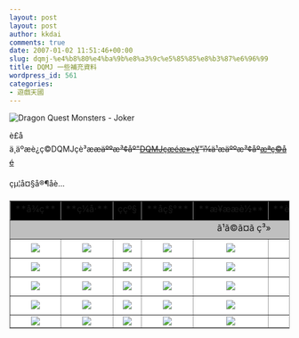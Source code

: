 ```yaml
---
layout: post
layout: post
author: kkdai
comments: true
date: 2007-01-02 11:51:46+00:00
slug: dqmj-%e4%b8%80%e4%ba%9b%e8%a3%9c%e5%85%85%e8%b3%87%e6%96%99
title: DQMJ 一些補充資料
wordpress_id: 561
categories:
- 遊戲天國
---
```


![Dragon Quest Monsters - Joker](http://www.rpgamer.com/games/dq/dqmj/dqmj.gif)

è£åä¸äºæè¿ç©DQMJçè³æ~~æäººæ³¢åº"[DQMJçæéæ»ç¥](http://pocket.levelup.cn/show.php?id=1918)"ï¼ä¹æäººæ³¢åº[æªç©åé](http://bbs.a9vg.com/read.php?tid=616390&fpage=1)~~

çµ¦å¤§å®¶åè...


<!-- more -->
  
<table style="border-right:#999999 1px solid;border-top:#999999 1px solid;border-left:#999999 1px solid;cursor:default;border-bottom:#999999 1px solid;border-collapse:collapse;background-color:#eeeecc;text-align:center;" cellspacing="0" align="center" width="90%" cellpadding="4" border="1" ><tbody ><tr bgcolor="#000000" align="center" >
<td >**å¾ç**
</td>
<td >**ç¼å·**
</td>
<td >ç­çº§
</td>
<td >**åç§°**
</td>
<td >**æ¥ææè½**
</td>
<td >**èªèº«ç¹æ§**
</td>
<td >**åå¸åºå**
</td>
<td >**ä¸¾ä¾åæ**
</td></tr><tr bgcolor="#bfbfbf" align="center" >
<td colspan="8" >ã¹ã©ã¤ã ç³»
</td></tr><tr bgcolor="#ffffff" align="center" >
<td ><img onclick="function anonymous()
{
function anonymous()
{
window.open('http://www.a9vg.com/files?40917_')
}
}" src="http://www.a9vg.com/files?40917_" onload="function anonymous()
{
function anonymous()
{
if(screen.width-200
</td>
<td >1
</td>
<td >F
</td>
<td >ã¹ã©ã¤ã 
</td>
<td >ã¹ã©ãã©ã¼ã¹
</td>
<td >ããããã§ããã
</td>
<td >ããã¹å²ï¼æ¼å¤ï¼  
åããªãå²
</td>
<td >1 F ã¹ã©ã¤ã    
Ã  
1 F ã¹ã©ã¤ã  
</td></tr><tr bgcolor="#ffffff" align="center" >
<td ><img onclick="function anonymous()
{
function anonymous()
{
window.open('http://www.a9vg.com/files?40918_')
}
}" src="http://www.a9vg.com/files?40918_" onload="function anonymous()
{
function anonymous()
{
if(screen.width-200
</td>
<td >2
</td>
<td >F
</td>
<td >ããã«ã¹ã©ã¤ã 
</td>
<td >ã¹ã©ãã©ã¼ã¹
</td>
<td >ã©ãã©ãããã£ã©ã
</td>
<td >ããªãã©ã³å²
</td>
<td >1 F ã¹ã©ã¤ã    
Ã  
85 F ããããã 
</td></tr><tr bgcolor="#ffffff" align="center" >
<td ><img onclick="function anonymous()
{
function anonymous()
{
window.open('http://www.a9vg.com/files?40919_')
}
}" src="http://www.a9vg.com/files?40919_" onload="function anonymous()
{
function anonymous()
{
if(screen.width-200
</td>
<td >3
</td>
<td >F
</td>
<td >ã¹ã©ã¤ã ã¤ãã
</td>
<td >ã¬ã¼ã
</td>
<td >æ 
</td>
<td >ããªãã©ã³å²ï¼æ¼å¤ï¼
</td>
<td >1 F ã¹ã©ã¤ã    
Ã  
86 F ããããããã 
</td></tr><tr bgcolor="#ffffff" align="center" >
<td ><img onclick="function anonymous()
{
function anonymous()
{
window.open('http://www.a9vg.com/files?40920_')
}
}" src="http://www.a9vg.com/files?40920_" onload="function anonymous()
{
function anonymous()
{
if(screen.width-200
</td>
<td >4
</td>
<td >F
</td>
<td >ãã¤ãã¹ã©ã¤ã 
</td>
<td >HPãããµã
</td>
<td >ãããµãã¨ãã
</td>
<td >ãµã³ãã­å²ï¼æ¼ï¼
</td>
<td >3 F ã¹ã©ã¤ã ã¤ãã   
Ã  
147 F ãããã ã¾ 
</td></tr><tr bgcolor="#ffffff" align="center" >
<td ><img onclick="function anonymous()
{
function anonymous()
{
window.open('http://www.a9vg.com/files?40921_')
}
}" src="http://www.a9vg.com/files?40921_" onload="function anonymous()
{
function anonymous()
{
if(screen.width-200
</td>
<td >5
</td>
<td >E
</td>
<td >ã¹ã©ã¤ã ãã¹
</td>
<td >ã¡ã©&ãã¤ã³
</td>
<td >ã¡ã©ããã¨ãã
</td>
<td >ä¸æ
</td>
<td >174 F ã¡ã©ã´ã¼ã¹ã   
Ã  
4 F ãã¤ãã¹ã©ã¤ã  
</td></tr><tr bgcolor="#ffffff" align="center" >
<td ><img onclick="function anonymous()
{
function anonymous()
{
window.open('http://www.a9vg.com/files?40922_')
}
}" src="http://www.a9vg.com/files?40922_" onload="function anonymous()
{
function anonymous()
{
if(screen.width-200
</td>
<td >6
</td>
<td >E
</td>
<td >ãã©ã´ã¹ã©ã¤ã 
</td>
<td >ã¹ã©ãã©ã¼ã¹
</td>
<td >ã¿ãããã¢ãã
</td>
<td >ä¸æ
</td>
<td >1 F ã¹ã©ã¤ã    
Ã  
33 E ãã£ããããã 
</td></tr><tr bgcolor="#ffffff" align="center" >
<td ><img onclick="function anonymous()
{
function anonymous()
{
window.open('http://www.a9vg.com/files?40923_')
}
}" src="http://www.a9vg.com/files?40923_" onload="function anonymous()
{
function anonymous()
{
if(screen.width-200
</td>
<td >7
</td>
<td >E
</td>
<td >ã¹ã©ã¤ã ã«ã«ã´
</td>
<td >MPãããµã
</td>
<td >æ 
</td>
<td >ä¸æ
</td>
<td >3 F ã¹ã©ã¤ã ã¤ãã   
Ã  
34 E ãã©ã´ã³ããã·ã¥ 
</td></tr><tr bgcolor="#ffffff" align="center" >
<td ><img onclick="function anonymous()
{
function anonymous()
{
window.open('http://www.a9vg.com/files?40924_')
}
}" src="http://www.a9vg.com/files?40924_" onload="function anonymous()
{
function anonymous()
{
if(screen.width-200
</td>
<td >8
</td>
<td >D
</td>
<td >ã¹ã©ã¤ã ãã¡ã³ã°
</td>
<td >ãããã
</td>
<td >ãã³ã·ã§ã³ã¢ãã
</td>
<td >ã¢ã«ãã³ãå²ï¼å¤ï¼
</td>
<td >7 E ã¹ã©ã¤ã ã«ã«ã´   
Ã  
89 E ãµã¼ãã«ãã¤ã­ 
</td></tr><tr bgcolor="#ffffff" align="center" >
<td ><img onclick="function anonymous()
{
function anonymous()
{
window.open('http://www.a9vg.com/files?40925_')
}
}" src="http://www.a9vg.com/files?40925_" onload="function anonymous()
{
function anonymous()
{
if(screen.width-200
</td>
<td >9
</td>
<td >D
</td>
<td >ã¹ã©ã¤ã ãã¤ã
</td>
<td >ãã¯ã¤ããã¡ã¤ã¿
</td>
<td >ã«ã¦ã³ã¿ã¼
</td>
<td >ä¸æ
</td>
<td >181 D ã¼ãããããã   
Ã  
1 F ã¹ã©ã¤ã  
</td></tr><tr bgcolor="#ffffff" align="center" >
<td ><img onclick="function anonymous()
{
function anonymous()
{
window.open('http://www.a9vg.com/files?40926_')
}
}" src="http://www.a9vg.com/files?40926_" onload="function anonymous()
{
function anonymous()
{
if(screen.width-200
</td>
<td >10
</td>
<td >D
</td>
<td >ã¡ã¿ã«ã¹ã©ã¤ã 
</td>
<td >ã¹ã©ãã©ã¼ã¹
</td>
<td >ã¡ã¿ã«ããã£  
ã«ãããããããã
</td>
<td >ã¬ã¬ãªã¹å²ï¼åï¼æéæºåºç°  
ããªãã©ã³å²éå±å²è±å§è±å­
</td>
<td >æ 
</td></tr><tr bgcolor="#ffffff" align="center" >
<td ><img onclick="function anonymous()
{
function anonymous()
{
window.open('http://www.a9vg.com/files?40927_')
}
}" src="http://www.a9vg.com/files?40927_" onload="function anonymous()
{
function anonymous()
{
if(screen.width-200
</td>
<td >11
</td>
<td >D
</td>
<td >ã¡ã¿ã«ã©ã¤ãã¼
</td>
<td >ã³ãããã®ããã
</td>
<td >ã«ã¦ã³ã¿ã¼
</td>
<td >å¼çå¼å¯åã¨ããã ã¢å²ï¼æ¼ï¼
</td>
<td >9 D ã¹ã©ã¤ã ãã¤ã   
Ã  
153 D ã³ã£ãããµã¿ã³ 
</td></tr><tr bgcolor="#ffffff" align="center" >
<td ><img onclick="function anonymous()
{
function anonymous()
{
window.open('http://www.a9vg.com/files?40928_')
}
}" src="http://www.a9vg.com/files?40928_" onload="function anonymous()
{
function anonymous()
{
if(screen.width-200
</td>
<td >12
</td>
<td >D
</td>
<td >ã¨ã³ã¼ã«ã¹ã©ã¤ã 
</td>
<td >HPãããµã
</td>
<td >ã¿ãããã¢ãã
</td>
<td >ããªãã©ã³å²ï¼å¤ï¼  
ãã¤ã³ããã¨ãã
</td>
<td >11 D ã¡ã¿ã«ã©ã¤ãã¼   
Ã  
119 F ã·ã£ã¤ãã³ã° 
</td></tr><tr bgcolor="#ffffff" align="center" >
<td ><img onclick="function anonymous()
{
function anonymous()
{
window.open('http://www.a9vg.com/files?40929_')
}
}" src="http://www.a9vg.com/files?40929_" onload="function anonymous()
{
function anonymous()
{
if(screen.width-200
</td>
<td >15
</td>
<td >C
</td>
<td >ã¹ã©ã¤ã ãã¬ã¹
</td>
<td >ãã©ã´ã³ã¹ããªãã
</td>
<td >ã¿ãããã¢ãã
</td>
<td >ä¸æ
</td>
<td >6 E ãã©ã´ã¹ã©ã¤ã    
Ã  
40 D ãã¼ã¹ãã©ã´ã³ 
</td></tr><tr bgcolor="#ffffff" align="center" >
<td ><img onclick="function anonymous()
{
function anonymous()
{
window.open('http://www.a9vg.com/files?40930_')
}
}" src="http://www.a9vg.com/files?40930_" onload="function anonymous()
{
function anonymous()
{
if(screen.width-200
</td>
<td >16
</td>
<td >C
</td>
<td >ã­ã³ã°ã¹ã©ã¤ã 
</td>
<td >ããã
</td>
<td >ããããã§ããã
</td>
<td >ããã¹å²é¡¶é¨ï¼æ¼ï¼
</td>
<td >æ 
</td></tr><tr bgcolor="#ffffff" align="center" >
<td ><img onclick="function anonymous()
{
function anonymous()
{
window.open('http://www.a9vg.com/files?40931_')
}
}" src="http://www.a9vg.com/files?40931_" onload="function anonymous()
{
function anonymous()
{
if(screen.width-200
</td>
<td >17
</td>
<td >C
</td>
<td >ãããã¹ã©ã¤ã 
</td>
<td >HPãããµã
</td>
<td >ãããµãã¨ãã
</td>
<td >ä¸æ
</td>
<td >4 F ãã¤ãã¹ã©ã¤ã    
Ã  
99 C ãã¼ãã³ 
</td></tr><tr bgcolor="#ffffff" align="center" >
<td ><img onclick="function anonymous()
{
function anonymous()
{
window.open('http://www.a9vg.com/files?41086_')
}
}" src="http://www.a9vg.com/files?41086_" onload="function anonymous()
{
function anonymous()
{
if(screen.width-200
</td>
<td >18
</td>
<td >C
</td>
<td >ã¯ããã¡ã¿ã«
</td>
<td >ãã¤ããã¤ã
</td>
<td >ã¡ã¿ã«ããã£  
ã«ãããããããã
</td>
<td >ã¨ããã ã¢å²æç»è¿·å®«éæºåºç°  
ããªãã©ã³å²éå±å²è±å§è±å­
</td>
<td >10 D ã¡ã¿ã«ã¹ã©ã¤ã    
Ã  
10 D ã¡ã¿ã«ã¹ã©ã¤ã  
</td></tr><tr bgcolor="#ffffff" align="center" >
<td ><img onclick="function anonymous()
{
function anonymous()
{
window.open('http://www.a9vg.com/files?40932_')
}
}" src="http://www.a9vg.com/files?40932_" onload="function anonymous()
{
function anonymous()
{
if(screen.width-200
</td>
<td >19
</td>
<td >B
</td>
<td >ãã¼ã¯ã¹ã©ã¤ã 
</td>
<td >ããã
</td>
<td >ã¿ãããã¢ãã  
ãã«ãããã¨ãã
</td>
<td >ä¸æ
</td>
<td >159 C ããã¾ãããã   
Ã  
17 C ãããã¹ã©ã¤ã  
</td></tr><tr bgcolor="#ffffff" align="center" >
<td ><img onclick="function anonymous()
{
function anonymous()
{
window.open('http://www.a9vg.com/files?40933_')
}
}" src="http://www.a9vg.com/files?40933_" onload="function anonymous()
{
function anonymous()
{
if(screen.width-200
</td>
<td >20
</td>
<td >B
</td>
<td >ãã¼ã¯ãã¤ã
</td>
<td >ãã©ãã¯ãã¡ã¤ã¿
</td>
<td >ãã³ã·ã§ã³ã¢ãã  
ãã«ãããã¨ãã
</td>
<td >å¼çå¼å¯åã¨ããã ã¢å²ï¼å¤ï¼
</td>
<td >19 B ãã¼ã¯ã¹ã©ã¤ã    
Ã  
9 D ã¹ã©ã¤ã ãã¤ã 
</td></tr><tr bgcolor="#ffffff" align="center" >
<td ><img onclick="function anonymous()
{
function anonymous()
{
window.open('http://www.a9vg.com/files?40934_')
}
}" src="http://www.a9vg.com/files?40934_" onload="function anonymous()
{
function anonymous()
{
if(screen.width-200
</td>
<td >21
</td>
<td >B
</td>
<td >ã¹ã©ã¤ã ããããºã³
</td>
<td >ãããããããµã
</td>
<td >ãããµãã¨ãã
</td>
<td >ä¸æ
</td>
<td >19 B ãã¼ã¯ã¹ã©ã¤ã    
Ã  
162 B ã¢ã¼ã¯ãã¼ã¢ã³ 
</td></tr><tr bgcolor="#ffffff" align="center" >
<td ><img onclick="function anonymous()
{
function anonymous()
{
window.open('http://www.a9vg.com/files?40935_')
}
}" src="http://www.a9vg.com/files?40935_" onload="function anonymous()
{
function anonymous()
{
if(screen.width-200
</td>
<td >22
</td>
<td >A
</td>
<td >ããã«ã­ã³ã°
</td>
<td >ãããã
</td>
<td >ã©ãã©ãããã£
</td>
<td >ä¸æ
</td>
<td >49 B ã®ã¬ã³ããã«ãº   
Ã  
21 F ã¹ã©ã¤ã  ããããºã³
</td></tr><tr bgcolor="#ffffff" align="center" >
<td ><img onclick="function anonymous()
{
function anonymous()
{
window.open('http://www.a9vg.com/files?41087_')
}
}" src="http://www.a9vg.com/files?41087_" onload="function anonymous()
{
function anonymous()
{
if(screen.width-200
</td>
<td >23
</td>
<td >A
</td>
<td >ã¡ã¿ã«ã«ã¤ã¶ã¼
</td>
<td >ã¤ãª&ãã«ã
</td>
<td >ã¡ã¿ã«ããã£  
ã«ãããããããã
</td>
<td >ä¸æ
</td>
<td >10 D ã¡ã¿ã«ã¹ã©ã¤ã  x 10 D ã¡ã¿ã«ã¹ã©ã¤ã    
x  
18 C ã¯ããã¡ã¿ã« x 11 D ã¡ã¿ã«ã©ã¤ãã¼ 
</td></tr><tr bgcolor="#ffffff" align="center" >
<td ><img onclick="function anonymous()
{
function anonymous()
{
window.open('http://www.a9vg.com/files?41088_')
}
}" src="http://www.a9vg.com/files?41088_" onload="function anonymous()
{
function anonymous()
{
if(screen.width-200
</td>
<td >24
</td>
<td >S
</td>
<td >ã¡ã¿ã«ã­ã³ã°
</td>
<td >ã¤ãª&ãã£ã
</td>
<td >ã¡ã¿ã«ããã£  
ã«ãããããããã
</td>
<td >ããªãã©ã³å²éå±å²è±å§è±å­
</td>
<td >18 C ã¯ããã¡ã¿ã«   
Ã  
18 C ã¯ããã¡ã¿ã« 
</td></tr><tr bgcolor="#ffffff" align="center" >
<td ><img onclick="function anonymous()
{
function anonymous()
{
window.open('http://www.a9vg.com/files?41089_')
}
}" src="http://www.a9vg.com/files?41089_" onload="function anonymous()
{
function anonymous()
{
if(screen.width-200
</td>
<td >27
</td>
<td >SS
</td>
<td >ã´ã¼ã«ãã³ã¹ã©ã¤ã 
</td>
<td >ã¤ãª&ãã«ã
</td>
<td >ã¡ã¿ã«ããã£  
ã«ãããããããã
</td>
<td >ä¸æ
</td>
<td >æ 
</td></tr><tr bgcolor="#bfbfbf" align="center" >
<td colspan="8" >ãã©ã´ã³ç³»
</td></tr><tr bgcolor="#ffffff" align="center" >
<td ><img onclick="function anonymous()
{
function anonymous()
{
window.open('http://www.a9vg.com/files?40936_')
}
}" src="http://www.a9vg.com/files?40936_" onload="function anonymous()
{
function anonymous()
{
if(screen.width-200
</td>
<td >29
</td>
<td >F
</td>
<td >ã³ãã©
</td>
<td >ã¼ããã
</td>
<td >æ 
</td>
<td >ãµã³ãã­å²ï¼æ¼ï¼
</td>
<td >1 F ã¹ã©ã¤ã    
Ã  
57 F ãããããã¤ã³ãº 
</td></tr><tr bgcolor="#ffffff" align="center" >
<td ><img onclick="function anonymous()
{
function anonymous()
{
window.open('http://www.a9vg.com/files?40937_')
}
}" src="http://www.a9vg.com/files?40937_" onload="function anonymous()
{
function anonymous()
{
if(screen.width-200
</td>
<td >30
</td>
<td >F
</td>
<td >ãªã¶ã¼ãã­ããº
</td>
<td >ãã«ã¼ãã¡ã¤ã¿ã¼
</td>
<td >æ 
</td>
<td >åããªãå²
</td>
<td >29 F ã³ãã©   
Ã  
145 F ãã©ã­ã¼ 
</td></tr><tr bgcolor="#ffffff" align="center" >
<td ><img onclick="function anonymous()
{
function anonymous()
{
window.open('http://www.a9vg.com/files?40938_')
}
}" src="http://www.a9vg.com/files?40938_" onload="function anonymous()
{
function anonymous()
{
if(screen.width-200
</td>
<td >31
</td>
<td >F
</td>
<td >ãã°ããã©ã´ã³
</td>
<td >ã©ãã
</td>
<td >ãããã¢ãã
</td>
<td >ããªãã©ã³å²ï¼æ¼ï¼
</td>
<td >30 F ãªã¶ã¼ãã­ããº   
Ã  
57 F ãããããã¤ã³ãº 
</td></tr><tr bgcolor="#ffffff" align="center" >
<td ><img onclick="function anonymous()
{
function anonymous()
{
window.open('http://www.a9vg.com/files?40939_')
}
}" src="http://www.a9vg.com/files?40939_" onload="function anonymous()
{
function anonymous()
{
if(screen.width-200
</td>
<td >32
</td>
<td >F
</td>
<td >ã¢ã«ã´ãªã¶ã¼ã
</td>
<td >ã©ãã
</td>
<td >ã«ãããããããã
</td>
<td >ã¢ã«ãã³ãå²ï¼æ¼ï¼  
åããªãå²
</td>
<td >29 F ã³ãã©   
Ã  
87 F ãã¼ã¯ããã¯
</td></tr><tr bgcolor="#ffffff" align="center" >
<td ><img onclick="function anonymous()
{
function anonymous()
{
window.open('http://www.a9vg.com/files?40940_')
}
}" src="http://www.a9vg.com/files?40940_" onload="function anonymous()
{
function anonymous()
{
if(screen.width-200
</td>
<td >33
</td>
<td >E
</td>
<td >ãã£ããããã
</td>
<td >ããããã
</td>
<td >ãã³ã·ã§ã³ã¢ãã
</td>
<td >ã¬ã¬ãªã¹å²åï¼å¤ï¼
</td>
<td >32 F ã¢ã«ã´ãªã¶ã¼ã   
x  
60 F ããããã¬ã 
</td></tr><tr bgcolor="#ffffff" align="center" >
<td ><img onclick="function anonymous()
{
function anonymous()
{
window.open('http://www.a9vg.com/files?40941_')
}
}" src="http://www.a9vg.com/files?40941_" onload="function anonymous()
{
function anonymous()
{
if(screen.width-200
</td>
<td >34
</td>
<td >E
</td>
<td >ãã©ã´ã³ããã·ã¥
</td>
<td >ã¡ã©&ãã®
</td>
<td >ã¿ãããã¢ãã
</td>
<td >ä¸æ
</td>
<td >31 F ãã°ããã©ã´ã³   
x  
120 E ãã©ãã»ããã 
</td></tr><tr bgcolor="#ffffff" align="center" >
<td ><img onclick="function anonymous()
{
function anonymous()
{
window.open('http://www.a9vg.com/files?40942_')
}
}" src="http://www.a9vg.com/files?40942_" onload="function anonymous()
{
function anonymous()
{
if(screen.width-200
</td>
<td >35
</td>
<td >E
</td>
<td >ãã³ãã³ããã
</td>
<td >ãããã
</td>
<td >æ 
</td>
<td >ã¢ã«ãã³ãå²ï¼å¤ï¼
</td>
<td >34 E ãã©ã´ã³ããã·ã¥   
x  
90 E ã¯ã³ãã¼ãã¼ã« 
</td></tr><tr bgcolor="#ffffff" align="center" >
<td ><img onclick="function anonymous()
{
function anonymous()
{
window.open('http://www.a9vg.com/files?40943_')
}
}" src="http://www.a9vg.com/files?40943_" onload="function anonymous()
{
function anonymous()
{
if(screen.width-200
</td>
<td >36
</td>
<td >D
</td>
<td >ãã©ã´ã³
</td>
<td >ãã©ã´ã³ã¹ããªãã
</td>
<td >æ 
</td>
<td >ããªãã©ã³å²è¿·å®«3å±
</td>
<td >149 E ããã¼ãµã¿ã³   
x  
35 E ãã³ãã³ããã
</td></tr><tr bgcolor="#ffffff" align="center" >
<td ><img onclick="function anonymous()
{
function anonymous()
{
window.open('http://www.a9vg.com/files?40944_')
}
}" src="http://www.a9vg.com/files?40944_" onload="function anonymous()
{
function anonymous()
{
if(screen.width-200
</td>
<td >37
</td>
<td >D
</td>
<td >ã¹ã«ã«ã´ã³
</td>
<td >ãã£ã&ãã«ã
</td>
<td >æ 
</td>
<td >ãµã³ãã­å²ï¼å¤ï¼
</td>
<td >41 C ããã«ã¬ãã¯ã¹  
x  
180 E ã¹ã­ããã¼ 
</td></tr><tr bgcolor="#ffffff" align="center" >
<td ><img onclick="function anonymous()
{
function anonymous()
{
window.open('http://www.a9vg.com/files?40945_')
}
}" src="http://www.a9vg.com/files?40945_" onload="function anonymous()
{
function anonymous()
{
if(screen.width-200
</td>
<td >38
</td>
<td >D
</td>
<td >ãã©ã´ã³ãã²ã¼ã¸
</td>
<td >ããã
</td>
<td >æ 
</td>
<td >å¼çå¼å¯åã¨ããã ã¢å²
</td>
<td >35 E ãã³ãã³ããã  
x  
65 D ããã¼ãã³ãµã¼ 
</td></tr><tr bgcolor="#ffffff" align="center" >
<td ><img onclick="function anonymous()
{
function anonymous()
{
window.open('http://www.a9vg.com/files?40946_')
}
}" src="http://www.a9vg.com/files?40946_" onload="function anonymous()
{
function anonymous()
{
if(screen.width-200
</td>
<td >39
</td>
<td >D
</td>
<td >ã®ã£ãªã¼ã¹
</td>
<td >ãã©ã´ã³ã¹ããªãã
</td>
<td >ã¿ãããã¢ãã
</td>
<td >ããªãã©ã³å²ï¼å¤ï¼
</td>
<td >36 D ãã©ã´ã³   
x  
154 D ãã³ãããã 
</td></tr><tr bgcolor="#ffffff" align="center" >
<td ><img onclick="function anonymous()
{
function anonymous()
{
window.open('http://www.a9vg.com/files?40947_')
}
}" src="http://www.a9vg.com/files?40947_" onload="function anonymous()
{
function anonymous()
{
if(screen.width-200
</td>
<td >40
</td>
<td >D
</td>
<td >ãã¼ã¹ãã©ã´ã³
</td>
<td >ãµããã
</td>
<td >ãã©ãMPãããµã
</td>
<td >ä¸æ
</td>
<td >36 D ãã©ã´ã³   
x  
155 D ã¬ããµã¼ãã¼ã¢ã³ 
</td></tr><tr bgcolor="#ffffff" align="center" >
<td ><img onclick="function anonymous()
{
function anonymous()
{
window.open('http://www.a9vg.com/files?40948_')
}
}" src="http://www.a9vg.com/files?40948_" onload="function anonymous()
{
function anonymous()
{
if(screen.width-200
</td>
<td >41
</td>
<td >C
</td>
<td >ããã«ã¬ãã¯ã¹
</td>
<td >ãã©ã´ã³ã¹ããªãã
</td>
<td >ããããã§ããã
</td>
<td >ã¬ãªã¬ã¹å² æä¹å¡  
ã¢ã«ãã³ãå²ï¼å¤ï¼
</td>
<td >38 D ãã©ã´ã³ãã²ã¼ã¸   
x  
156 C ãµã¤ã¬ã¹ 
</td></tr><tr bgcolor="#ffffff" align="center" >
<td ><img onclick="function anonymous()
{
function anonymous()
{
window.open('http://www.a9vg.com/files?40949_')
}
}" src="http://www.a9vg.com/files?40949_" onload="function anonymous()
{
function anonymous()
{
if(screen.width-200
</td>
<td >43
</td>
<td >C
</td>
<td >ãã©ã´ã³ã½ã«ã¸ã£ã¼
</td>
<td >ã¬ã³ã¸ã£ã¼
</td>
<td >ããããã§ããã
</td>
<td >å¼çå¼å¯åã¨ããã ã¢å²
</td>
<td >41 C ããã«ã¬ãã¯ã¹  
x  
61 F ã­ã¡ã© 
</td></tr><tr bgcolor="#ffffff" align="center" >
<td ><img onclick="function anonymous()
{
function anonymous()
{
window.open('http://www.a9vg.com/files?40950_')
}
}" src="http://www.a9vg.com/files?40950_" onload="function anonymous()
{
function anonymous()
{
if(screen.width-200
</td>
<td >44
</td>
<td >C
</td>
<td >ã¡ã¿ã«ãã©ã´ã³
</td>
<td >ã¢ãµã·ã³
</td>
<td >æ 
</td>
<td >å§æè¿åçç±æ¶
</td>
<td >11 D ã¡ã¿ã«ã©ã¤ãã¼   
x  
40 D ãã¼ã¹ãã©ã´ã³ 
</td></tr><tr bgcolor="#ffffff" align="center" >
<td ><img onclick="function anonymous()
{
function anonymous()
{
window.open('http://www.a9vg.com/files?40951_')
}
}" src="http://www.a9vg.com/files?40951_" onload="function anonymous()
{
function anonymous()
{
if(screen.width-200
</td>
<td >45
</td>
<td >B
</td>
<td >ã¢ã«ã´ã³ã°ã¬ã¼ã
</td>
<td >ãã¬ã¹
</td>
<td >æ 
</td>
<td >ã¢ã«ãã³ãå²ï¼æ¼ï¼  
åããªãå²
</td>
<td >æ 
</td></tr><tr bgcolor="#ffffff" align="center" >
<td ><img onclick="function anonymous()
{
function anonymous()
{
window.open('http://www.a9vg.com/files?40952_')
}
}" src="http://www.a9vg.com/files?40952_" onload="function anonymous()
{
function anonymous()
{
if(screen.width-200
</td>
<td >46
</td>
<td >B
</td>
<td >ãã«ãã¤ãã¼
</td>
<td >ãã£ã&ãã¤ã³
</td>
<td >ã¿ãããã¢ãã
</td>
<td >ä¸æ
</td>
<td >39 D ã®ã£ãªã¼ã¹   
x  
69 C ãã«ã³ã³ãã« 
</td></tr><tr bgcolor="#ffffff" align="center" >
<td ><img onclick="function anonymous()
{
function anonymous()
{
window.open('http://www.a9vg.com/files?40953_')
}
}" src="http://www.a9vg.com/files?40953_" onload="function anonymous()
{
function anonymous()
{
if(screen.width-200
</td>
<td >47
</td>
<td >B
</td>
<td >ã·ã£ã¼ã¯ãã¸ã¥
</td>
<td >ãã¬ã¹
</td>
<td >ã¿ãããã¢ãã  
ãã©ãMPãããµã
</td>
<td >ä¸æ
</td>
<td >158 C ãªã¯ãã»ã³ããªã¼   
x  
46 B ãã«ãã¤ãã¼ 
</td></tr><tr bgcolor="#ffffff" align="center" >
<td ><img onclick="function anonymous()
{
function anonymous()
{
window.open('http://www.a9vg.com/files?40954_')
}
}" src="http://www.a9vg.com/files?40954_" onload="function anonymous()
{
function anonymous()
{
if(screen.width-200
</td>
<td >48
</td>
<td >B
</td>
<td >ãªã¶ã¼ããã¡ãã
</td>
<td >ã³ã¼ã«ãã¹ãªã¼ã
</td>
<td >æ 
</td>
<td >åããªãå²
</td>
<td >æ 
</td></tr><tr bgcolor="#ffffff" align="center" >
<td ><img onclick="function anonymous()
{
function anonymous()
{
window.open('http://www.a9vg.com/files?40955_')
}
}" src="http://www.a9vg.com/files?40955_" onload="function anonymous()
{
function anonymous()
{
if(screen.width-200
</td>
<td >49
</td>
<td >B
</td>
<td >ã®ã¬ã³ããã«ãº
</td>
<td >ã¤ã¨ã­ã¼ãã¡ã¤ã¿ã¼
</td>
<td >æ 
</td>
<td >ä¸æ
</td>
<td >162 B ã¢ã¼ã¯ãã¼ã¢ã³   
x  
48 B ãªã¶ã¼ããã¡ãã 
</td></tr><tr bgcolor="#ffffff" align="center" >
<td ><img onclick="function anonymous()
{
function anonymous()
{
window.open('http://www.a9vg.com/files?40956_')
}
}" src="http://www.a9vg.com/files?40956_" onload="function anonymous()
{
function anonymous()
{
if(screen.width-200
</td>
<td >50
</td>
<td >A
</td>
<td >ã°ã¬ã¤ããã©ã´ã³
</td>
<td >ãµã¶ã
</td>
<td >æ 
</td>
<td >ä¸æ
</td>
<td >49 B ã®ã¬ã³ããã«ãº   
x  
164 A ã¸ã£ãã©ã¹ 
</td></tr><tr bgcolor="#ffffff" align="center" >
<td ><img onclick="function anonymous()
{
function anonymous()
{
window.open('http://www.a9vg.com/files?41090_')
}
}" src="http://www.a9vg.com/files?41090_" onload="function anonymous()
{
function anonymous()
{
if(screen.width-200
</td>
<td >51
</td>
<td >A
</td>
<td >ã¡ã«ãã¼ã³
</td>
<td >ã¦ã£ãºã
</td>
<td >æ 
</td>
<td >ä¸æ
</td>
<td >44 C ã¡ã¿ã«ãã©ã´ã³   
x  
50 A ã°ã¬ã¤ããã©ã´ã³ 
</td></tr><tr bgcolor="#ffffff" align="center" >
<td ><img onclick="function anonymous()
{
function anonymous()
{
window.open('http://www.a9vg.com/files?40957_')
}
}" src="http://www.a9vg.com/files?40957_" onload="function anonymous()
{
function anonymous()
{
if(screen.width-200
</td>
<td >52
</td>
<td >S
</td>
<td >ãã©ãã¯ãã©ã´ã³
</td>
<td >VSãããã
</td>
<td >æ 
</td>
<td >ä¸æ
</td>
<td >50 A ã°ã¬ã¤ããã©ã´ã³   
x  
195 A ãã«ãã¿ããã 
</td></tr><tr bgcolor="#ffffff" align="center" >
<td ><img onclick="function anonymous()
{
function anonymous()
{
window.open('http://www.a9vg.com/files?41091_')
}
}" src="http://www.a9vg.com/files?41091_" onload="function anonymous()
{
function anonymous()
{
if(screen.width-200
</td>
<td >53
</td>
<td >S
</td>
<td >ã®ã¬ã³ããã©ã´ã³
</td>
<td >ãããã
</td>
<td >æ 
</td>
<td >ä¸æ
</td>
<td >49 B ã®ã¬ã³ããã«ãº   
x  
109 S ã¢ãã©ã¹ 
</td></tr><tr bgcolor="#bfbfbf" align="center" >
<td colspan="8" >ãããç³»
</td></tr><tr bgcolor="#ffffff" align="center" >
<td ><img onclick="function anonymous()
{
function anonymous()
{
window.open('http://www.a9vg.com/files?40958_')
}
}" src="http://www.a9vg.com/files?40958_" onload="function anonymous()
{
function anonymous()
{
if(screen.width-200
</td>
<td >57
</td>
<td >F
</td>
<td >ãããããã¤ã³ãº
</td>
<td >ã¸ã£ãã³ã°
</td>
<td >æ 
</td>
<td >ããªãã©ã³å²ï¼æ¼ï¼
</td>
<td >57 F ãããããã¤ã³ãº   
x  
57 F ãããããã¤ã³ãº 
</td></tr><tr bgcolor="#ffffff" align="center" >
<td ><img onclick="function anonymous()
{
function anonymous()
{
window.open('http://www.a9vg.com/files?40959_')
}
}" src="http://www.a9vg.com/files?40959_" onload="function anonymous()
{
function anonymous()
{
if(screen.width-200
</td>
<td >58
</td>
<td >F
</td>
<td >ãã°ãã£ãã·ã¥
</td>
<td >ãã³ã¿ã¼
</td>
<td >ã¿ãããã¢ãã
</td>
<td >ä¸æ
</td>
<td >57 F ãããããã¤ã³ãº   
x  
173 F ã´ã¼ã¹ã 
</td></tr><tr bgcolor="#ffffff" align="center" >
<td ><img onclick="function anonymous()
{
function anonymous()
{
window.open('http://www.a9vg.com/files?40960_')
}
}" src="http://www.a9vg.com/files?40960_" onload="function anonymous()
{
function anonymous()
{
if(screen.width-200
</td>
<td >59
</td>
<td >F
</td>
<td >ããããã
</td>
<td >ããã®ããã
</td>
<td >ããããã§ããã  
ããªããªããã£
</td>
<td >ãµã³ãã­å²ï¼æ¼ï¼
</td>
<td >57 F ãããããã¤ã³ãº   
x  
61 F ã­ã¡ã© (ãããç³»)
</td></tr><tr bgcolor="#ffffff" align="center" >
<td ><img onclick="function anonymous()
{
function anonymous()
{
window.open('http://www.a9vg.com/files?40961_')
}
}" src="http://www.a9vg.com/files?40961_" onload="function anonymous()
{
function anonymous()
{
if(screen.width-200
</td>
<td >60
</td>
<td >F
</td>
<td >ããããã¬ã
</td>
<td >ã¼ããã
</td>
<td >æ 
</td>
<td >ãµã³ãã­å²ï¼å¤ï¼
</td>
<td >59 F ããããã   
x  
146 F ãªããã¹ 
</td></tr><tr bgcolor="#ffffff" align="center" >
<td ><img onclick="function anonymous()
{
function anonymous()
{
window.open('http://www.a9vg.com/files?40962_')
}
}" src="http://www.a9vg.com/files?40962_" onload="function anonymous()
{
function anonymous()
{
if(screen.width-200
</td>
<td >61
</td>
<td >F
</td>
<td >ã­ã¡ã©
</td>
<td >ãããããããµã
</td>
<td >ã¿ãããã¢ãã
</td>
<td >ãµã³ãã­å²ï¼å¤ï¼
</td>
<td >58 F ãã°ãã£ãã·ã¥   
x  
147 F ãããã ã¾ 
</td></tr><tr bgcolor="#ffffff" align="center" >
<td ><img onclick="function anonymous()
{
function anonymous()
{
window.open('http://www.a9vg.com/files?40963_')
}
}" src="http://www.a9vg.com/files?40963_" onload="function anonymous()
{
function anonymous()
{
if(screen.width-200
</td>
<td >62
</td>
<td >E
</td>
<td >ã¢ã«ãã©ã¼ã¸
</td>
<td >ããã®ã¿ã¡
</td>
<td >ãã³ã·ã§ã³ã¢ãã
</td>
<td >ããªãã©ã³å²ï¼æ¼å¤ï¼
</td>
<td >61 F ã­ã¡ã©   
x  
33 E ãã£ããããã 
</td></tr><tr bgcolor="#ffffff" align="center" >
<td ><img onclick="function anonymous()
{
function anonymous()
{
window.open('http://www.a9vg.com/files?40964_')
}
}" src="http://www.a9vg.com/files?40964_" onload="function anonymous()
{
function anonymous()
{
if(screen.width-200
</td>
<td >63
</td>
<td >E
</td>
<td >ããã¢ã¼ãã³
</td>
<td >ã¿ããã
</td>
<td >æ 
</td>
<td >ããªãã©ã³å²ï¼æ¼ï¼
</td>
<td >148 F ã·ã¼ã¡ã¼ã   
x  
62 E ã¢ã«ãã©ã¼ã¸ 
</td></tr><tr bgcolor="#ffffff" align="center" >
<td ><img onclick="function anonymous()
{
function anonymous()
{
window.open('http://www.a9vg.com/files?40965_')
}
}" src="http://www.a9vg.com/files?40965_" onload="function anonymous()
{
function anonymous()
{
if(screen.width-200
</td>
<td >64
</td>
<td >E
</td>
<td >ããªãºãã£ã³
</td>
<td >ãã®&ãã£ã
</td>
<td >ãã£ãããã¨ãã
</td>
<td >ããªãã©ã³å²åå ¡3å±
</td>
<td >62 E ã¢ã«ãã©ã¼ã¸   
x  
7 E ã¹ã©ã¤ã ã«ã«ã´ 
</td></tr><tr bgcolor="#ffffff" align="center" >
<td ><img onclick="function anonymous()
{
function anonymous()
{
window.open('http://www.a9vg.com/files?40966_')
}
}" src="http://www.a9vg.com/files?40966_" onload="function anonymous()
{
function anonymous()
{
if(screen.width-200
</td>
<td >65
</td>
<td >D
</td>
<td >ããã¼ãã³ãµã¼
</td>
<td >ããã®ã¿ã¡
</td>
<td >ãã³ã·ã§ã³ã¢ãã
</td>
<td >ã¬ã¬ãªã¹å²åï¼æ¼ï¼
</td>
<td >64 E ããªãºãã£ã³   
x  
149 E ããã¼ãµã¿ã³ 
</td></tr><tr bgcolor="#ffffff" align="center" >
<td ><img onclick="function anonymous()
{
function anonymous()
{
window.open('http://www.a9vg.com/files?40967_')
}
}" src="http://www.a9vg.com/files?40967_" onload="function anonymous()
{
function anonymous()
{
if(screen.width-200
</td>
<td >66
</td>
<td >D
</td>
<td >ãã«ãã¼ããã
</td>
<td >ãµãããã®ãã
</td>
<td >ã¿ãããã¢ãã  
ããªããªããã£
</td>
<td >ã¢ã«ãã³ãå²ï¼æ¼ï¼
</td>
<td >65 D ããã¼ãã³ãµã¼   
x  
151 E ããããã¬ã¨ã« 
</td></tr><tr bgcolor="#ffffff" align="center" >
<td ><img onclick="function anonymous()
{
function anonymous()
{
window.open('http://www.a9vg.com/files?40968_')
}
}" src="http://www.a9vg.com/files?40968_" onload="function anonymous()
{
function anonymous()
{
if(screen.width-200
</td>
<td >67
</td>
<td >D
</td>
<td >ãããã¤ã¼
</td>
<td >ããã¿ã
</td>
<td >ã¿ãããã¢ãã  
ã©ãã©ãããã£
</td>
<td >ä¸æ
</td>
<td >58 F ãã°ãã£ãã·ã¥  
x  
182 D ãã¨ãã¨ã 
</td></tr><tr bgcolor="#ffffff" align="center" >
<td ><img onclick="function anonymous()
{
function anonymous()
{
window.open('http://www.a9vg.com/files?40969_')
}
}" src="http://www.a9vg.com/files?40969_" onload="function anonymous()
{
function anonymous()
{
if(screen.width-200
</td>
<td >68
</td>
<td >D
</td>
<td >ãã°ãããã©ã
</td>
<td >ãããã
</td>
<td >ã«ã¦ã³ã¿ã¼
</td>
<td >ä¸æ
</td>
<td >67 D ãããã¤ã¼  
x  
95 D ã¨ããã¨ã
</td></tr><tr bgcolor="#ffffff" align="center" >
<td ><img onclick="function anonymous()
{
function anonymous()
{
window.open('http://www.a9vg.com/files?40970_')
}
}" src="http://www.a9vg.com/files?40970_" onload="function anonymous()
{
function anonymous()
{
if(screen.width-200
</td>
<td >69
</td>
<td >C
</td>
<td >ãã«ã³ã³ãã«
</td>
<td >ãããããããµã
</td>
<td >ã¿ãããã¢ãã
</td>
<td >ããã¹å²ï¼æ¼ï¼  
ã¢ã«ãã³ãå²ï¼æ¼ï¼
</td>
<td >156 C ãµã¤ã¬ã¹   
x  
68 D ãã°ãããã©ã
</td></tr><tr bgcolor="#ffffff" align="center" >
<td ><img onclick="function anonymous()
{
function anonymous()
{
window.open('http://www.a9vg.com/files?40971_')
}
}" src="http://www.a9vg.com/files?40971_" onload="function anonymous()
{
function anonymous()
{
if(screen.width-200
</td>
<td >70
</td>
<td >C
</td>
<td >ã­ã©ã¼ãã³ãµã¼
</td>
<td >ãããã
</td>
<td >ãã³ã·ã§ã³ã¢ãã  
ããã©ãã¯ãã
</td>
<td >ã¬ã¬ãªã¹å²åï¼æ¼ï¼
</td>
<td >æ 
</td></tr><tr bgcolor="#ffffff" align="center" >
<td ><img onclick="function anonymous()
{
function anonymous()
{
window.open('http://www.a9vg.com/files?40972_')
}
}" src="http://www.a9vg.com/files?40972_" onload="function anonymous()
{
function anonymous()
{
if(screen.width-200
</td>
<td >71
</td>
<td >C
</td>
<td >ãããããã
</td>
<td >ã¨ã³ã­ã¸ã¼
</td>
<td >ãã©ãHPãããµã
</td>
<td >ã¢ã«ãã³ãå²ï¼å¤ï¼
</td>
<td >69 C ãã«ã³ã³ãã«  
x  
175 F ãããã¶ãã°ã
</td></tr><tr bgcolor="#ffffff" align="center" >
<td ><img onclick="function anonymous()
{
function anonymous()
{
window.open('http://www.a9vg.com/files?40973_')
}
}" src="http://www.a9vg.com/files?40973_" onload="function anonymous()
{
function anonymous()
{
if(screen.width-200
</td>
<td >72
</td>
<td >C
</td>
<td >ã¯ãã¿ãããã
</td>
<td >ããã®ããã
</td>
<td >ãã³ã·ã§ã³ã¢ãã
</td>
<td >ã¢ã«ãã³ãå²ï¼æ¼ï¼
</td>
<td >77 A ã¨ãã©   
x  
59 F ããããã
</td></tr><tr bgcolor="#ffffff" align="center" >
<td ><img onclick="function anonymous()
{
function anonymous()
{
window.open('http://www.a9vg.com/files?40974_')
}
}" src="http://www.a9vg.com/files?40974_" onload="function anonymous()
{
function anonymous()
{
if(screen.width-200
</td>
<td >73
</td>
<td >B
</td>
<td >ãã¶ã¨ããã
</td>
<td >ããã®ããã
</td>
<td >ãã³ã·ã§ã³ã¢ãã
</td>
<td >ã¢ã«ãã³ãå²ï¼æ¼ï¼
</td>
<td >72 C ã¯ãã¿ãããã  
x  
101 C ãã³ãã©ã ã¼ãã§
</td></tr><tr bgcolor="#ffffff" align="center" >
<td ><img onclick="function anonymous()
{
function anonymous()
{
window.open('http://www.a9vg.com/files?40975_')
}
}" src="http://www.a9vg.com/files?40975_" onload="function anonymous()
{
function anonymous()
{
if(screen.width-200
</td>
<td >74
</td>
<td >B
</td>
<td >ãã¹ãã¡ã¬ã¼ã
</td>
<td >ã©ãã
</td>
<td >ã¿ãããã¢ãã  
ã©ãã©ãããã£
</td>
<td >ã¢ã«ãã³ãå²ï¼å¤ï¼
</td>
<td >73 B ãã¶ã¨ããã  
x  
158 C ãªã¯ãã»ã³ããªã¼
</td></tr><tr bgcolor="#ffffff" align="center" >
<td ><img onclick="function anonymous()
{
function anonymous()
{
window.open('http://www.a9vg.com/files?40976_')
}
}" src="http://www.a9vg.com/files?40976_" onload="function anonymous()
{
function anonymous()
{
if(screen.width-200
</td>
<td >75
</td>
<td >B
</td>
<td >ã³ã³ã°ããã
</td>
<td >ãã³ã¿ã¼
</td>
<td >ããããã§ããã
</td>
<td >ã¢ã«ãã³ãå²ï¼æ¼ï¼
</td>
<td >69 C ãã«ã³ã³ãã«  
x  
191 B ããããã
</td></tr><tr bgcolor="#ffffff" align="center" >
<td ><img onclick="function anonymous()
{
function anonymous()
{
window.open('http://www.a9vg.com/files?40977_')
}
}" src="http://www.a9vg.com/files?40977_" onload="function anonymous()
{
function anonymous()
{
if(screen.width-200
</td>
<td >77
</td>
<td >A
</td>
<td >ã¨ãã©
</td>
<td >MPãããµã
</td>
<td >æ 
</td>
<td >ä¸æ
</td>
<td >164 A ã¸ã£ãã©ã¹  
x  
192 A ãã©ã¯ã¼ã¾ã³ã
</td></tr><tr bgcolor="#ffffff" align="center" >
<td ><img onclick="function anonymous()
{
function anonymous()
{
window.open('http://www.a9vg.com/files?40978_')
}
}" src="http://www.a9vg.com/files?40978_" onload="function anonymous()
{
function anonymous()
{
if(screen.width-200
</td>
<td >79
</td>
<td >A
</td>
<td >ã¬ã«ã¼ã
</td>
<td >ã¡ã©&ãã¤ã³
</td>
<td >ã¿ãããã¢ãã
</td>
<td >ä¸æ
</td>
<td >69 C ãã«ã³ã³ãã«  
x  
164 A ã¸ã£ãã©ã¹
</td></tr><tr bgcolor="#ffffff" align="center" >
<td ><img onclick="function anonymous()
{
function anonymous()
{
window.open('http://www.a9vg.com/files?40979_')
}
}" src="http://www.a9vg.com/files?40979_" onload="function anonymous()
{
function anonymous()
{
if(screen.width-200
</td>
<td >80
</td>
<td >S
</td>
<td >ãã©ã¯ã¬ã¤ã¶ã¼
</td>
<td >ãã¦ã³ãã£ãã³ã¿ã¼
</td>
<td >ãã³ã·ã§ã³ã¢ãã
</td>
<td >ä¸æ
</td>
<td >73 B ãã¶ã¨ããã  
x  
24 S ã¡ã¿ã«ã­ã³ã°
</td></tr><tr bgcolor="#ffffff" align="center" >
<td ><img onclick="function anonymous()
{
function anonymous()
{
window.open('http://www.a9vg.com/files?41092_')
}
}" src="http://www.a9vg.com/files?41092_" onload="function anonymous()
{
function anonymous()
{
if(screen.width-200
</td>
<td >81
</td>
<td >S
</td>
<td >ã ãããã¤ã«
</td>
<td >ãããããããµã
</td>
<td >æ 
</td>
<td >ä¸æ
</td>
<td >63 E ããã¢ã¼ãã³  
Ã  
169 S ãã«ããã¼ã   
77 A ã¨ãã©   
Ã  
165 A ã°ã©ã³ã¹
</td></tr><tr bgcolor="#ffffff" align="center" >
<td ><img onclick="function anonymous()
{
function anonymous()
{
window.open('http://www.a9vg.com/files?40980_')
}
}" src="http://www.a9vg.com/files?40980_" onload="function anonymous()
{
function anonymous()
{
if(screen.width-200
</td>
<td >82
</td>
<td >S
</td>
<td >ãªã»ã¢ã¼ãã³
</td>
<td >ãã¬ã¹2
</td>
<td >æ 
</td>
<td >ä¸æ
</td>
<td >æ 
</td></tr><tr bgcolor="#bfbfbf" align="center" >
<td colspan="8" >ã¾ãããç³» 
</td></tr><tr bgcolor="#ffffff" align="center" >
<td ><img onclick="function anonymous()
{
function anonymous()
{
window.open('http://www.a9vg.com/files?40981_')
}
}" src="http://www.a9vg.com/files?40981_" onload="function anonymous()
{
function anonymous()
{
if(screen.width-200
</td>
<td >85
</td>
<td >F
</td>
<td >ããããã
</td>
<td >ããã®ã¿ã¡
</td>
<td >æ 
</td>
<td >ããã¹å²ï¼æ¼ï¼
</td>
<td >57 F ãããããã¤ã³ãº  
x  
115 F ãããã¶ãã 
</td></tr><tr bgcolor="#ffffff" align="center" >
<td ><img onclick="function anonymous()
{
function anonymous()
{
window.open('http://www.a9vg.com/files?40982_')
}
}" src="http://www.a9vg.com/files?40982_" onload="function anonymous()
{
function anonymous()
{
if(screen.width-200
</td>
<td >86
</td>
<td >F
</td>
<td >ããããããã
</td>
<td >ã¬ã³ã¸ã£ã¼
</td>
<td >ãã³ã·ã§ã³ã¢ãã
</td>
<td >ããã¹å²ï¼æ¼å¤ï¼
</td>
<td >85 F ããããã   
x  
115 F ãããã¶ãã
</td></tr><tr bgcolor="#ffffff" align="center" >
<td ><img onclick="function anonymous()
{
function anonymous()
{
window.open('http://www.a9vg.com/files?40983_')
}
}" src="http://www.a9vg.com/files?40983_" onload="function anonymous()
{
function anonymous()
{
if(screen.width-200
</td>
<td >87
</td>
<td >F
</td>
<td >ãã¼ã¯ããã¯
</td>
<td >ãã³ãµã¼
</td>
<td >æ 
</td>
<td >ä¸æ
</td>
<td >86 F ããããããã   
x  
57 F ãããããã¤ã³ãº
</td></tr><tr bgcolor="#ffffff" align="center" >
<td ><img onclick="function anonymous()
{
function anonymous()
{
window.open('http://www.a9vg.com/files?40984_')
}
}" src="http://www.a9vg.com/files?40984_" onload="function anonymous()
{
function anonymous()
{
if(screen.width-200
</td>
<td >88
</td>
<td >F
</td>
<td >ãããã¥ã¡
</td>
<td >ãã³ã¿ã¼
</td>
<td >ãã³ã·ã§ã³ã¢ãã
</td>
<td >ãµã³ãã­å²è¿·å®«
</td>
<td >86 F ããããããã  
x  
87 F ãã¼ã¯ããã¯ 
</td></tr><tr bgcolor="#ffffff" align="center" >
<td ><img onclick="function anonymous()
{
function anonymous()
{
window.open('http://www.a9vg.com/files?40985_')
}
}" src="http://www.a9vg.com/files?40985_" onload="function anonymous()
{
function anonymous()
{
if(screen.width-200
</td>
<td >89
</td>
<td >E
</td>
<td >ãµã¼ãã«ãã¤ã­
</td>
<td >ã¬ã³ã¸ã£ã¼
</td>
<td >ããã©ãã¯ãã
</td>
<td >ããªãã©ã³å²è¿·å®«4å±
</td>
<td >88 F ãããã¥ã¡   
x  
62 E ã¢ã«ãã©ã¼ã¸ 
</td></tr><tr bgcolor="#ffffff" align="center" >
<td ><img onclick="function anonymous()
{
function anonymous()
{
window.open('http://www.a9vg.com/files?40986_')
}
}" src="http://www.a9vg.com/files?40986_" onload="function anonymous()
{
function anonymous()
{
if(screen.width-200
</td>
<td >90
</td>
<td >E
</td>
<td >ã¯ã³ãã¼ãã¼ã«
</td>
<td >ã¤ã³ã¹ãã¤ã¤
</td>
<td >æ 
</td>
<td >ããªãã©ã³å²ï¼å¤ï¼
</td>
<td >62 E ã¢ã«ãã©ã¼ã¸  
x  
89 E ãµã¼ãã«ãã¤ã­ 
</td></tr><tr bgcolor="#ffffff" align="center" >
<td ><img onclick="function anonymous()
{
function anonymous()
{
window.open('http://www.a9vg.com/files?40987_')
}
}" src="http://www.a9vg.com/files?40987_" onload="function anonymous()
{
function anonymous()
{
if(screen.width-200
</td>
<td >91
</td>
<td >E
</td>
<td >ãªã¼ã¯
</td>
<td >ãããã
</td>
<td >æ 
</td>
<td >ä¸æ
</td>
<td >90 E ã¯ã³ãã¼ãã¼ã«  
x  
61 F ã­ã¡ã©
</td></tr><tr bgcolor="#ffffff" align="center" >
<td ><img onclick="function anonymous()
{
function anonymous()
{
window.open('http://www.a9vg.com/files?40988_')
}
}" src="http://www.a9vg.com/files?40988_" onload="function anonymous()
{
function anonymous()
{
if(screen.width-200
</td>
<td >93
</td>
<td >D
</td>
<td >ããã¨ããã³ãµã¼
</td>
<td >ãããã
</td>
<td >ãããããã¤ã¢ãã
</td>
<td >ä¸æ
</td>
<td >65 D ããã¼ãã³ãµã¼   
x  
90 E ã¯ã³ãã¼ãã¼ã« 
</td></tr><tr bgcolor="#ffffff" align="center" >
<td ><img onclick="function anonymous()
{
function anonymous()
{
window.open('http://www.a9vg.com/files?40989_')
}
}" src="http://www.a9vg.com/files?40989_" onload="function anonymous()
{
function anonymous()
{
if(screen.width-200
</td>
<td >94
</td>
<td >D
</td>
<td >ããã®ã¦ããã
</td>
<td >ãããã
</td>
<td >ã¿ãããã¢ãã
</td>
<td >ã¬ã¬ãªã¹å²åï¼å¤ï¼
</td>
<td >93 D ããã¨ããã³ãµã¼   
x  
145 F ãã©ã­ã¼ 
</td></tr><tr bgcolor="#ffffff" align="center" >
<td ><img onclick="function anonymous()
{
function anonymous()
{
window.open('http://www.a9vg.com/files?40990_')
}
}" src="http://www.a9vg.com/files?40990_" onload="function anonymous()
{
function anonymous()
{
if(screen.width-200
</td>
<td >95
</td>
<td >D
</td>
<td >ã¨ããã¨ã
</td>
<td >ã¤ã¨ã­ã¼ãã¡ã¤ã¿ã¼
</td>
<td >ããããã§ããã
</td>
<td >ä¸æ
</td>
<td >91 E ãªã¼ã¯   
x  
154 D ãã³ãããã 
</td></tr><tr bgcolor="#ffffff" align="center" >
<td ><img onclick="function anonymous()
{
function anonymous()
{
window.open('http://www.a9vg.com/files?40991_')
}
}" src="http://www.a9vg.com/files?40991_" onload="function anonymous()
{
function anonymous()
{
if(screen.width-200
</td>
<td >96
</td>
<td >D
</td>
<td >ãã©ã¦ãã¼
</td>
<td >ãã¦ã³ãã£ãã³ã¿ã¼
</td>
<td >ãã³ã·ã§ã³ã¢ãã
</td>
<td >ä¸æ
</td>
<td >88 F ãããã¥ã¡   
x  
65 D ããã¼ãã³ãµã¼ 
</td></tr><tr bgcolor="#ffffff" align="center" >
<td ><img onclick="function anonymous()
{
function anonymous()
{
window.open('http://www.a9vg.com/files?40992_')
}
}" src="http://www.a9vg.com/files?40992_" onload="function anonymous()
{
function anonymous()
{
if(screen.width-200
</td>
<td >97
</td>
<td >C
</td>
<td >ãªãªããã
</td>
<td >ã¢ããã¼
</td>
<td >æ 
</td>
<td >ã¢ã«ãã³ãå²ï¼æ¼ï¼
</td>
<td >95 D ã¨ããã¨ã   
x  
182 D ãã¨ãã¨ã 
</td></tr><tr bgcolor="#ffffff" align="center" >
<td ><img onclick="function anonymous()
{
function anonymous()
{
window.open('http://www.a9vg.com/files?40993_')
}
}" src="http://www.a9vg.com/files?40993_" onload="function anonymous()
{
function anonymous()
{
if(screen.width-200
</td>
<td >98
</td>
<td >C
</td>
<td >ã¬ã¼ã´ã¤ã«
</td>
<td >ãã§ã¶ã¼ã¦ã¤ã³ã
</td>
<td >ã¿ãããã¢ãã
</td>
<td >ã¬ã¬ãªã¹å²åï¼æ¼ï¼
</td>
<td >155 D ã¬ããµã¼ãã¼ã¢ã³   
x  
91 E ãªã¼ã¯ 
</td></tr><tr bgcolor="#ffffff" align="center" >
<td ><img onclick="function anonymous()
{
function anonymous()
{
window.open('http://www.a9vg.com/files?40994_')
}
}" src="http://www.a9vg.com/files?40994_" onload="function anonymous()
{
function anonymous()
{
if(screen.width-200
</td>
<td >99
</td>
<td >C
</td>
<td >ãã¼ãã³
</td>
<td >ã¿ããã
</td>
<td >æ 
</td>
<td >ä¸æ
</td>
<td >97 C ãªãªããã   
x  
149 E ããã¼ãµã¿ã³ 
</td></tr><tr bgcolor="#ffffff" align="center" >
<td ><img onclick="function anonymous()
{
function anonymous()
{
window.open('http://www.a9vg.com/files?40995_')
}
}" src="http://www.a9vg.com/files?40995_" onload="function anonymous()
{
function anonymous()
{
if(screen.width-200
</td>
<td >101
</td>
<td >C
</td>
<td >ãã³ãã©ã ã¼ãã§
</td>
<td >ãã¼ãµã¼ã«ã¼
</td>
<td >æ 
</td>
<td >ã¬ã¬ãªã¹å² å¤ªé³ä¹å¡
</td>
<td >99 C ãã¼ãã³   
x  
185 C ãã¾ããããã 
</td></tr><tr bgcolor="#ffffff" align="center" >
<td ><img onclick="function anonymous()
{
function anonymous()
{
window.open('http://www.a9vg.com/files?40996_')
}
}" src="http://www.a9vg.com/files?40996_" onload="function anonymous()
{
function anonymous()
{
if(screen.width-200
</td>
<td >102
</td>
<td >B
</td>
<td >ãã¼ããã¡ã¤ã¿ã¼
</td>
<td >ãã§ã¶ã¼ã¦ã¤ã³ã
</td>
<td >ãã©ã¤ãã³ã¿ã¼
</td>
<td >å¼çå¼å¯åã¨ããã ã¢å²
</td>
<td >101 C ãã³ãã©ã ã¼ãã§   
x  
188 B ããããã®ãã 
</td></tr><tr bgcolor="#ffffff" align="center" >
<td ><img onclick="function anonymous()
{
function anonymous()
{
window.open('http://www.a9vg.com/files?40997_')
}
}" src="http://www.a9vg.com/files?40997_" onload="function anonymous()
{
function anonymous()
{
if(screen.width-200
</td>
<td >103
</td>
<td >B
</td>
<td >ã·ã«ãã¼ããã«
</td>
<td >ããããã¤
</td>
<td >æ 
</td>
<td >å¼çå¼å¯åã¨ããã ã¢å²
</td>
<td >102 B ãã¼ããã¡ã¤ã¿ã¼   
x  
160 B ã­ã©ã¼ã¢ã¼ãã¼ 
</td></tr><tr bgcolor="#ffffff" align="center" >
<td ><img onclick="function anonymous()
{
function anonymous()
{
window.open('http://www.a9vg.com/files?40998_')
}
}" src="http://www.a9vg.com/files?40998_" onload="function anonymous()
{
function anonymous()
{
if(screen.width-200
</td>
<td >104
</td>
<td >A
</td>
<td >ã®ã¬ã³ãã¹
</td>
<td >VSã¡ã¿ã«
</td>
<td >ããã©ãããã
</td>
<td >ããã¹å²ï¼æ¼ï¼
</td>
<td >103 B ã·ã«ãã¼ããã«   
x  
49 B ã®ã¬ã³ããã«ãº   
103 B ã·ã«ãã¼ããã«   
x  
29 F ã³ãã© 
</td></tr><tr bgcolor="#ffffff" align="center" >
<td ><img onclick="function anonymous()
{
function anonymous()
{
window.open('http://www.a9vg.com/files?40999_')
}
}" src="http://www.a9vg.com/files?40999_" onload="function anonymous()
{
function anonymous()
{
if(screen.width-200
</td>
<td >105
</td>
<td >A
</td>
<td >ã¢ã³ã¯ã«ãã¼ã³
</td>
<td >ãã­&ãã£ã
</td>
<td >ãã³ã·ã§ã³ã¢ãã
</td>
<td >ä¸æ
</td>
<td >87 F ãã¼ã¯ããã¯   
x  
107 A ãããã¡ã­ã³ 
</td></tr><tr bgcolor="#ffffff" align="center" >
<td ><img onclick="function anonymous()
{
function anonymous()
{
window.open('http://www.a9vg.com/files?41000_')
}
}" src="http://www.a9vg.com/files?41000_" onload="function anonymous()
{
function anonymous()
{
if(screen.width-200
</td>
<td >106
</td>
<td >A
</td>
<td >ã¢ãã«ã³ã
</td>
<td >ãã¯ã¤ããã¡ã¤ã¿ã¼
</td>
<td >æ 
</td>
<td >ä¸æ
</td>
<td >107 A ãããã¡ã­ã³   
x  
8 D ã¹ã©ã¤ã ãã¡ã³ã°   
107 A ãããã¡ã­ã³   
x  
195 A ãã«ãã¿ããã 
</td></tr><tr bgcolor="#ffffff" align="center" >
<td ><img onclick="function anonymous()
{
function anonymous()
{
window.open('http://www.a9vg.com/files?41001_')
}
}" src="http://www.a9vg.com/files?41001_" onload="function anonymous()
{
function anonymous()
{
if(screen.width-200
</td>
<td >107
</td>
<td >A
</td>
<td >ãããã¡ã­ã³
</td>
<td >ãã¼ãµã¼ã«ã¼
</td>
<td >ãã³ã·ã§ã³ã¢ãã
</td>
<td >ä¸æ
</td>
<td >104 A ã®ã¬ã³ãã¹   
x  
190 B ã¨ãã«ã¹ããªãã  
94 D ããã®ã¦ããã   
x  
77 A ã¨ãã© 
</td></tr><tr bgcolor="#ffffff" align="center" >
<td ><img onclick="function anonymous()
{
function anonymous()
{
window.open('http://www.a9vg.com/files?41093_')
}
}" src="http://www.a9vg.com/files?41093_" onload="function anonymous()
{
function anonymous()
{
if(screen.width-200
</td>
<td >108
</td>
<td >A
</td>
<td >ããºãº
</td>
<td >ãã¤ããã¤ã
</td>
<td >æ 
</td>
<td >ä¸æ
</td>
<td >103 B ã·ã«ãã¼ããã«   
x  
164 A ã¸ã£ãã©ã¹   
103 B ã·ã«ãã¼ããã«  
x  
81 S ã ãããã¤ã« 
</td></tr><tr bgcolor="#ffffff" align="center" >
<td ><img onclick="function anonymous()
{
function anonymous()
{
window.open('http://www.a9vg.com/files?41002_')
}
}" src="http://www.a9vg.com/files?41002_" onload="function anonymous()
{
function anonymous()
{
if(screen.width-200
</td>
<td >109
</td>
<td >S
</td>
<td >ã¢ãã©ã¹
</td>
<td >ããããã¤
</td>
<td >æ 
</td>
<td >ä¸æ
</td>
<td >104 A ã®ã¬ã³ãã¹   
x  
105 A ã¢ã³ã¯ã«ãã¼ã³   
104 A ã®ã¬ã³ãã¹  
x  
79 A ã¬ã«ã¼ã 
</td></tr><tr bgcolor="#ffffff" align="center" >
<td ><img onclick="function anonymous()
{
function anonymous()
{
window.open('http://www.a9vg.com/files?41003_')
}
}" src="http://www.a9vg.com/files?41003_" onload="function anonymous()
{
function anonymous()
{
if(screen.width-200
</td>
<td >110
</td>
<td >S
</td>
<td >ãã³ã»ã¢ã°ã¼ã©
</td>
<td >ã¤ã³ã¹ãã¤ã¤
</td>
<td >ãã³ã·ã§ã³ã¢ãã
</td>
<td >ä¸æ
</td>
<td >æ 
</td></tr><tr bgcolor="#ffffff" align="center" >
<td ><img onclick="function anonymous()
{
function anonymous()
{
window.open('http://www.a9vg.com/files?41094_')
}
}" src="http://www.a9vg.com/files?41094_" onload="function anonymous()
{
function anonymous()
{
if(screen.width-200
</td>
<td >111
</td>
<td >S
</td>
<td >ãã«ãã©ã¼ã¹
</td>
<td >ãã«ãã©ã¼ã¹
</td>
<td >AI2ããããã©ã
</td>
<td >ä¸æ
</td>
<td >170 S ã·ãã¼   
x  
53 S ã®ã¬ã³ããã©ã´ã³
</td></tr><tr bgcolor="#bfbfbf" align="center" >
<td colspan="8" >ã¶ã£ãã¤ç³»
</td></tr><tr bgcolor="#ffffff" align="center" >
<td ><img onclick="function anonymous()
{
function anonymous()
{
window.open('http://www.a9vg.com/files?41004_')
}
}" src="http://www.a9vg.com/files?41004_" onload="function anonymous()
{
function anonymous()
{
if(screen.width-200
</td>
<td >115
</td>
<td >F
</td>
<td >ãããã¶ãã
</td>
<td >ãã©ã¼
</td>
<td >æ 
</td>
<td >ãµã³ãã­å²è¿·å®«
</td>
<td >85 F ããããã   
x  
174 F ã¡ã©ã´ã¼ã¹ã
</td></tr><tr bgcolor="#ffffff" align="center" >
<td ><img onclick="function anonymous()
{
function anonymous()
{
window.open('http://www.a9vg.com/files?41005_')
}
}" src="http://www.a9vg.com/files?41005_" onload="function anonymous()
{
function anonymous()
{
if(screen.width-200
</td>
<td >116
</td>
<td >F
</td>
<td >ã·ã£ãã¼
</td>
<td >ãã«ãã¿
</td>
<td >ãã«ãããã¨ãã
</td>
<td >ããã¹å²è¿·å®«
</td>
<td >115 F ãããã¶ãã   
x
</td></tr><tr bgcolor="#ffffff" align="center" >
<td ><img onclick="function anonymous()
{
function anonymous()
{
window.open('http://www.a9vg.com/files?41006_')
}
}" src="http://www.a9vg.com/files?41006_" onload="function anonymous()
{
function anonymous()
{
if(screen.width-200
</td>
<td >117
</td>
<td >F
</td>
<td >ãã¬ã¤ã 
</td>
<td >ã¬ãããã¡ã¤ã¿ã¼
</td>
<td >ã¡ã©ããã¨ãã
</td>
<td >ãµã³ãã­å²ï¼æ¼ï¼
</td>
<td >115 F ãããã¶ãã  
x  
174 F ã¡ã©ã´ã¼ã¹ã
</td></tr><tr bgcolor="#ffffff" align="center" >
<td ><img onclick="function anonymous()
{
function anonymous()
{
window.open('http://www.a9vg.com/files?41007_')
}
}" src="http://www.a9vg.com/files?41007_" onload="function anonymous()
{
function anonymous()
{
if(screen.width-200
</td>
<td >118
</td>
<td >F
</td>
<td >ããªã¶ã¼ã
</td>
<td >ãã«ã¼ãã¡ã¤ã¿ã¼
</td>
<td >ãã£ãããã¨ãã
</td>
<td >ãµã³ãã­å²ï¼å¤ï¼
</td>
<td >117 F ãã¬ã¤ã    
x  
103 B ã·ã«ãã¼ããã« 
</td></tr><tr bgcolor="#ffffff" align="center" >
<td ><img onclick="function anonymous()
{
function anonymous()
{
window.open('http://www.a9vg.com/files?41008_')
}
}" src="http://www.a9vg.com/files?41008_" onload="function anonymous()
{
function anonymous()
{
if(screen.width-200
</td>
<td >119
</td>
<td >F
</td>
<td >ã·ã£ã¤ãã³ã°
</td>
<td >ã¡ã©&ã¤ãª
</td>
<td >ã¤ãªããã¨ãã
</td>
<td >ãµã³ãã­å²ï¼å¤ï¼
</td>
<td >118 F ããªã¶ã¼ã   
x  
174 F ã¡ã©ã´ã¼ã¹ã 
</td></tr><tr bgcolor="#ffffff" align="center" >
<td ><img onclick="function anonymous()
{
function anonymous()
{
window.open('http://www.a9vg.com/files?41009_')
}
}" src="http://www.a9vg.com/files?41009_" onload="function anonymous()
{
function anonymous()
{
if(screen.width-200
</td>
<td >120
</td>
<td >E
</td>
<td >ãã©ãã»ããã
</td>
<td >ãµã¦ãã¼
</td>
<td >æ 
</td>
<td >ããªãã©ã³å²ï¼æ¼ï¼
</td>
<td >148 F ã·ã¼ã¡ã¼ã  
x  
115 F ãããã¶ãã
</td></tr><tr bgcolor="#ffffff" align="center" >
<td ><img onclick="function anonymous()
{
function anonymous()
{
window.open('http://www.a9vg.com/files?41010_')
}
}" src="http://www.a9vg.com/files?41010_" onload="function anonymous()
{
function anonymous()
{
if(screen.width-200
</td>
<td >121
</td>
<td >E
</td>
<td >ãããããã
</td>
<td >ãã©ã¨ãã£
</td>
<td >æ 
</td>
<td >ããªãã©ã³å²ï¼æ¼ï¼
</td>
<td >120 E ãã©ãã»ããã   
x  
148 F ã·ã¼ã¡ã¼ã
</td></tr><tr bgcolor="#ffffff" align="center" >
<td ><img onclick="function anonymous()
{
function anonymous()
{
window.open('http://www.a9vg.com/files?41011_')
}
}" src="http://www.a9vg.com/files?41011_" onload="function anonymous()
{
function anonymous()
{
if(screen.width-200
</td>
<td >122
</td>
<td >E
</td>
<td >ãã°ãã­ã£ã³ãã«
</td>
<td >ã¬ãããã¡ã¤ã¿ã¼
</td>
<td >æ 
</td>
<td >ããªãã©ã³å²è¿·å®«ä¸å±
</td>
<td >115 F ãããã¶ãã  
x  
179 E ãã¤ã©ãã¨ã 
</td></tr><tr bgcolor="#ffffff" align="center" >
<td ><img onclick="function anonymous()
{
function anonymous()
{
window.open('http://www.a9vg.com/files?41012_')
}
}" src="http://www.a9vg.com/files?41012_" onload="function anonymous()
{
function anonymous()
{
if(screen.width-200
</td>
<td >123
</td>
<td >D
</td>
<td >ã²ã¨ããã°ã
</td>
<td >ãã©ã¼
</td>
<td >ã²ããã§ããã
</td>
<td >ããªãã©ã³å²è¿·å®«åå±
</td>
<td >120 E ãã©ãã»ããã  
x  
120 E ãã©ãã»ããã
</td></tr><tr bgcolor="#ffffff" align="center" >
<td ><img onclick="function anonymous()
{
function anonymous()
{
window.open('http://www.a9vg.com/files?41013_')
}
}" src="http://www.a9vg.com/files?41013_" onload="function anonymous()
{
function anonymous()
{
if(screen.width-200
</td>
<td >124
</td>
<td >D
</td>
<td >ã°ãã ããã
</td>
<td >ããããã
</td>
<td >æ 
</td>
<td >ä¸æ
</td>
<td >180 E ã¹ã­ããã¼   
x  
119 F ã·ã£ã¤ãã³ã° 
</td></tr><tr bgcolor="#ffffff" align="center" >
<td ><img onclick="function anonymous()
{
function anonymous()
{
window.open('http://www.a9vg.com/files?41014_')
}
}" src="http://www.a9vg.com/files?41014_" onload="function anonymous()
{
function anonymous()
{
if(screen.width-200
</td>
<td >125
</td>
<td >D
</td>
<td >ãã¤ããããã
</td>
<td >ããããã¾
</td>
<td >æ 
</td>
<td >ä¸æ
</td>
<td >129 C ãªã³ãªã³   
x  
149 E ããã¼ãµã¿ã³ 
</td></tr><tr bgcolor="#ffffff" align="center" >
<td ><img onclick="function anonymous()
{
function anonymous()
{
window.open('http://www.a9vg.com/files?41015_')
}
}" src="http://www.a9vg.com/files?41015_" onload="function anonymous()
{
function anonymous()
{
if(screen.width-200
</td>
<td >126
</td>
<td >D
</td>
<td >ã´ã¼ã«ããã³
</td>
<td >ã°ãã²ããã®ããã
</td>
<td >ãã³ã·ã§ã³ã¢ãã
</td>
<td >ããªãã©ã³å²è¿·å®«
</td>
<td >120 E ãã©ãã»ããã   
x  
152 D ãã¶ã¼ããã¼ã¢ã³ 
</td></tr><tr bgcolor="#ffffff" align="center" >
<td ><img onclick="function anonymous()
{
function anonymous()
{
window.open('http://www.a9vg.com/files?41016_')
}
}" src="http://www.a9vg.com/files?41016_" onload="function anonymous()
{
function anonymous()
{
if(screen.width-200
</td>
<td >127
</td>
<td >D
</td>
<td >ã¡ã¿ããã¼
</td>
<td >ãã§ã¶ã¼ã¦ã¤ã³ã
</td>
<td >ã¿ãããã¢ãã
</td>
<td >ã¬ã¬ãªã¹å²åï¼æ¼å¤ï¼
</td>
<td >126 D ã´ã¼ã«ããã³   
x  
89 E ãµã¼ãã«ãã¤ã­
</td></tr><tr bgcolor="#ffffff" align="center" >
<td ><img onclick="function anonymous()
{
function anonymous()
{
window.open('http://www.a9vg.com/files?41017_')
}
}" src="http://www.a9vg.com/files?41017_" onload="function anonymous()
{
function anonymous()
{
if(screen.width-200
</td>
<td >128
</td>
<td >C
</td>
<td >ã©ãã«ãããã
</td>
<td >ãã³ãµã¼
</td>
<td >æ 
</td>
<td >ã¢ã«ãã³ãå²ï¼å¤ï¼
</td>
<td >122 E ãã°ãã­ã£ã³ãã«   
x  
3 D ãããã¤ 
</td></tr><tr bgcolor="#ffffff" align="center" >
<td ><img onclick="function anonymous()
{
function anonymous()
{
window.open('http://www.a9vg.com/files?41018_')
}
}" src="http://www.a9vg.com/files?41018_" onload="function anonymous()
{
function anonymous()
{
if(screen.width-200
</td>
<td >129
</td>
<td >C
</td>
<td >ãªã³ãªã³
</td>
<td >ããããã¾
</td>
<td >æ 
</td>
<td >ã¢ã«ãã³ãå²ï¼å¤ï¼
</td>
<td >174 F ã¡ã©ã´ã¼ã¹ã  
x  
128 C ã©ãã«ãããã 
</td></tr><tr bgcolor="#ffffff" align="center" >
<td ><img onclick="function anonymous()
{
function anonymous()
{
window.open('http://www.a9vg.com/files?41019_')
}
}" src="http://www.a9vg.com/files?41019_" onload="function anonymous()
{
function anonymous()
{
if(screen.width-200
</td>
<td >130
</td>
<td >C
</td>
<td >ã¡ã¿ã«ãã³ã¿ã¼
</td>
<td >VSã¡ã¿ã«
</td>
<td >ã¡ã¿ã«ãã³ã¿ã¼
</td>
<td >ã¬ã¬ãªã¹å²åï¼æ¼å¤ï¼
</td>
<td >11 D ã¡ã¿ã«ã©ã¤ãã¼  
x  
160 B ã­ã©ã¼ã¢ã¼ãã¼ 
</td></tr><tr bgcolor="#ffffff" align="center" >
<td ><img onclick="function anonymous()
{
function anonymous()
{
window.open('http://www.a9vg.com/files?41020_')
}
}" src="http://www.a9vg.com/files?41020_" onload="function anonymous()
{
function anonymous()
{
if(screen.width-200
</td>
<td >131
</td>
<td >C
</td>
<td >ããããããã
</td>
<td >ãã©ã¨ãã£
</td>
<td >æ 
</td>
<td >ä¸æ
</td>
<td >129 C ãªã³ãªã³   
x  
183 D ãããã¤ 
</td></tr><tr bgcolor="#ffffff" align="center" >
<td ><img onclick="function anonymous()
{
function anonymous()
{
window.open('http://www.a9vg.com/files?41021_')
}
}" src="http://www.a9vg.com/files?41021_" onload="function anonymous()
{
function anonymous()
{
if(screen.width-200
</td>
<td >132
</td>
<td >B
</td>
<td >ãã«
</td>
<td >ã¼ããã
</td>
<td >æ 
</td>
<td >ä¸æ
</td>
<td >189 B ãã¼ã³ãã¤ã   
x  
131 C ããããããã   
124 D ã°ãã ããã   
x  
19 B ãã¼ã¯ã¹ã©ã¤ã  
</td></tr><tr bgcolor="#ffffff" align="center" >
<td ><img onclick="function anonymous()
{
function anonymous()
{
window.open('http://www.a9vg.com/files?41022_')
}
}" src="http://www.a9vg.com/files?41022_" onload="function anonymous()
{
function anonymous()
{
if(screen.width-200
</td>
<td >133
</td>
<td >B
</td>
<td >ãããã¯
</td>
<td >ãã¤ãã¡ã¢
</td>
<td >ããããã§ããã
</td>
<td >ä¸æ
</td>
<td >160 B ã­ã©ã¼ã¢ã¼ãã¼   
x  
123 D ã²ã¨ããã°ã 
</td></tr><tr bgcolor="#ffffff" align="center" >
<td ><img onclick="function anonymous()
{
function anonymous()
{
window.open('http://www.a9vg.com/files?41023_')
}
}" src="http://www.a9vg.com/files?41023_" onload="function anonymous()
{
function anonymous()
{
if(screen.width-200
</td>
<td >134
</td>
<td >A
</td>
<td >ã´ã¼ã¬ã 
</td>
<td >ããããã¾
</td>
<td >ãã³ã·ã§ã³ã¢ãã
</td>
<td >ä¸æ
</td>
<td >124 D ã°ãã ããã   
x  
104 A ã®ã¬ã³ãã¹   
1 F ã¹ã©ã¤ã   
x  
133 B ãããã¯ 
</td></tr><tr bgcolor="#ffffff" align="center" >
<td ><img onclick="function anonymous()
{
function anonymous()
{
window.open('http://www.a9vg.com/files?41024_')
}
}" src="http://www.a9vg.com/files?41024_" onload="function anonymous()
{
function anonymous()
{
if(screen.width-200
</td>
<td >135
</td>
<td >A
</td>
<td >ããããããã
</td>
<td >ã¦ã£ãºã
</td>
<td >ããããã§ããã
</td>
<td >ä¸æ
</td>
<td >107 A ãããã¡ã­ã³   
x  
134 A ã´ã¼ã¬ã    
107 A ãããã¡ã­ã³   
x  
127 D ã¡ã¿ããã¼ 
</td></tr><tr bgcolor="#ffffff" align="center" >
<td ><img onclick="function anonymous()
{
function anonymous()
{
window.open('http://www.a9vg.com/files?41025_')
}
}" src="http://www.a9vg.com/files?41025_" onload="function anonymous()
{
function anonymous()
{
if(screen.width-200
</td>
<td >136
</td>
<td >A
</td>
<td >ãã«
</td>
<td >ã¢ããã¼
</td>
<td >æ 
</td>
<td >ä¸æ
</td>
<td >137 A ãã«   
x  
69 C ãã«ã³ã³ãã«   
132 B ãã«   
x  
61 F ã­ã¡ã© 
</td></tr><tr bgcolor="#ffffff" align="center" >
<td ><img onclick="function anonymous()
{
function anonymous()
{
window.open('http://www.a9vg.com/files?41026_')
}
}" src="http://www.a9vg.com/files?41026_" onload="function anonymous()
{
function anonymous()
{
if(screen.width-200
</td>
<td >137
</td>
<td >A
</td>
<td >ãã«
</td>
<td >MPãããµã
</td>
<td >æ 
</td>
<td >ä¸æ
</td>
<td >ãã«  
x  
124 D ã°ãã ããã   
138 A ãã«   
x  
115 F ãããã¶ãã
</td></tr><tr bgcolor="#ffffff" align="center" >
<td ><img onclick="function anonymous()
{
function anonymous()
{
window.open('http://www.a9vg.com/files?41095_')
}
}" src="http://www.a9vg.com/files?41095_" onload="function anonymous()
{
function anonymous()
{
if(screen.width-200
</td>
<td >138
</td>
<td >A
</td>
<td >ãã«
</td>
<td >HPã
